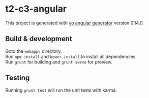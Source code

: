 # t2-c3-angular

This project is generated with [yo angular generator](https://github.com/yeoman/generator-angular)
version 0.14.0.

## Build & development

Goto the `webapp\` directory.  
Run `npm install` and `bower install` to install all dependencies.  
Run `grunt` for building and `grunt serve` for preview.

## Testing

Running `grunt test` will run the unit tests with karma.
